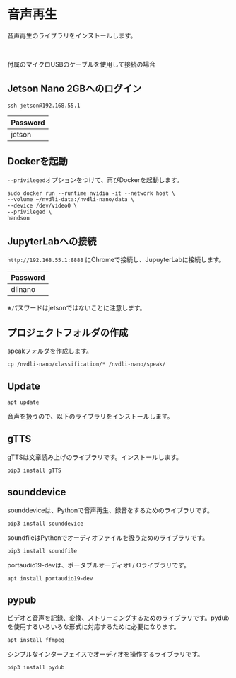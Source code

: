 # 音声再生

音声再生のライブラリをインストールします。

<br>

付属のマイクロUSBのケーブルを使用して接続の場合

## Jetson Nano 2GBへのログイン

```
ssh jetson@192.168.55.1
```

|Password|
|:--|
|jetson|

## Dockerを起動

`--privileged`オプションをつけて、再びDockerを起動します。

```
sudo docker run --runtime nvidia -it --network host \
--volume ~/nvdli-data:/nvdli-nano/data \
--device /dev/video0 \
--privileged \
handson
```

## JupyterLabへの接続

`http://192.168.55.1:8888` にChromeで接続し、JupuyterLabに接続します。

|Password|
|:--|
|dlinano|

※パスワードはjetsonではないことに注意します。

## プロジェクトフォルダの作成

speakフォルダを作成します。

```
cp /nvdli-nano/classification/* /nvdli-nano/speak/
```

## Update

```
apt update
```

音声を扱うので、以下のライブラリをインストールします。

## gTTS

gTTSは文章読み上げのライブラリです。インストールします。

```
pip3 install gTTS
```

## sounddevice

sounddeviceは、Pythonで音声再生、録音をするためのライブラリです。

```
pip3 install sounddevice
```

soundfileはPythonでオーディオファイルを扱うためのライブラリです。

```
pip3 install soundfile
```

portaudio19-devは、ポータブルオーディオI / Oライブラリです。

```
apt install portaudio19-dev
```

## pypub

ビデオと音声を記録、変換、ストリーミングするためのライブラリです。pydubを使用するいろいろな形式に対応するために必要になります。

```
apt install ffmpeg
```

シンプルなインターフェイスでオーディオを操作するライブラリです。

```
pip3 install pydub
```

